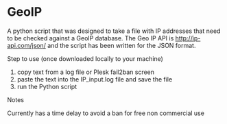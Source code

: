 # GeoIP

A python script that was designed to take a file with IP addresses that need to be checked against a GeoIP database. 
The Geo IP API is http://ip-api.com/json/ and the script has been written for the JSON format.

Step to use (once downloaded locally to your machine)

1) copy text from a log file or Plesk fail2ban screen
2) paste the text into the IP_input.log file and save the file
3) run the Python script

Notes

Currently has a time delay to avoid a ban for free non commercial use
